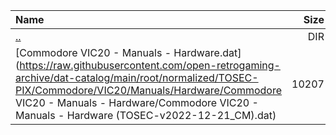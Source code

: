 |Name|Size|
|:---|---:|
|[..](../index.html)|DIR|
|[Commodore VIC20 - Manuals - Hardware.dat](https://raw.githubusercontent.com/open-retrogaming-archive/dat-catalog/main/root/normalized/TOSEC-PIX/Commodore/VIC20/Manuals/Hardware/Commodore VIC20 - Manuals - Hardware/Commodore VIC20 - Manuals - Hardware (TOSEC-v2022-12-21_CM).dat)|10207|

